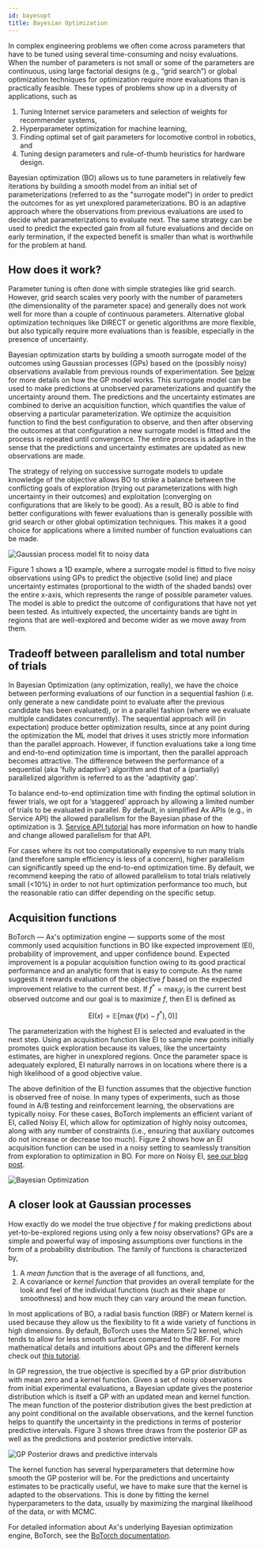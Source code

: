 ```yaml
---
id: bayesopt
title: Bayesian Optimization
---
```


In complex engineering problems we often come across parameters that have to be tuned using several time-consuming and noisy evaluations. When the number of parameters is not small or some of the parameters are continuous, using large factorial designs (e.g., “grid search”) or global optimization techniques for optimization require more evaluations than is practically feasible. These types of problems show up in a diversity of applications, such as

1. Tuning Internet service parameters and selection of weights for recommender systems,
2. Hyperparameter optimization for machine learning,
3. Finding optimal set of gait parameters for locomotive control in robotics, and
4. Tuning design parameters and rule-of-thumb heuristics for hardware design.

Bayesian optimization (BO) allows us to tune parameters in relatively few iterations by building a smooth model from an initial set of parameterizations (referred to as the "surrogate model") in order to predict the outcomes for as yet unexplored parameterizations. BO is an adaptive approach where the observations from previous evaluations are used to decide what parameterizations to evaluate next. The same strategy can be used to predict the expected gain from all future evaluations and decide on early termination, if the expected benefit is smaller than what is worthwhile for the problem at hand.


## How does it work?

Parameter tuning is often done with simple strategies like grid search. However, grid search scales very poorly with the number of parameters (the dimensionality of the parameter space) and generally does not work well for more than a couple of continuous parameters. Alternative global optimization techniques like DIRECT or genetic algorithms are more flexible, but also typically require more evaluations than is feasible, especially in the presence of uncertainty.

Bayesian optimization starts by building a smooth surrogate model of the outcomes using Gaussian processes (GPs) based on the (possibly noisy) observations available from previous rounds of experimentation. See [below](bayesopt.md#a-closer-look-at-gaussian-processes) for more details on how the GP model works. This surrogate model can be used to make predictions at unobserved parameterizations and quantify the uncertainty around them. The predictions and the uncertainty estimates are combined to derive an acquisition function, which quantifies the value of observing a particular parameterization. We optimize the acquisition function to find the best configuration to observe, and then after observing the outcomes at that configuration a new surrogate model is fitted and the process is repeated until convergence. The entire process is adaptive in the sense that the predictions and uncertainty estimates are updated as new observations are made.

The strategy of relying on successive surrogate models to update knowledge of the objective allows BO to strike a balance between the conflicting goals of exploration (trying out parameterizations with high uncertainty in their outcomes) and exploitation (converging on configurations that are likely to be good).  As a result, BO is able to find better configurations with fewer evaluations than is generally possible with grid search or other global optimization techniques. This makes it a good choice for applications where a limited number of function evaluations can be made.

![Gaussian process model fit to noisy data](assets/gp_opt.png)


Figure 1 shows a 1D example, where a surrogate model is fitted to five noisy observations using GPs to predict the objective (solid line) and place uncertainty estimates (proportional to the width of the shaded bands) over the entire x-axis, which represents the range of possible parameter values. The model is able to predict the outcome of configurations that have not yet been tested. As intuitively expected, the uncertainty bands are tight in regions that are well-explored and become wider as we move away from them.


## Tradeoff between parallelism and total number of trials

In Bayesian Optimization (any optimization, really), we have the choice between performing evaluations of our function in a sequential fashion (i.e. only generate a new candidate point to evaluate after the previous candidate has been evaluated), or in a parallel fashion (where we evaluate multiple candidates concurrently). The sequential approach will (in expectation) produce better optimization results, since at any point during the optimization the ML model that drives it uses strictly more information than the parallel approach. However, if function evaluations take a long time and end-to-end optimization time is important, then the parallel approach becomes attractive. The difference between the performance of a sequential (aka 'fully adaptive') algorithm and that of a (partially) parallelized algorithm is referred to as the 'adaptivity gap'.

To balance end-to-end optimization time with finding the optimal solution in fewer trials, we opt for a ‘staggered’ approach by allowing a limited number of trials to be evaluated in parallel. By default, in simplified Ax APIs (e.g., in Service API) the allowed parallelism for the Bayesian phase of the optimization is 3. [Service API tutorial](https://ax.dev/tutorials/gpei_hartmann_service.html#How-many-trials-can-run-in-parallel?) has more information on how to handle and change allowed parallelism for that API.

For cases where its not too computationally expensive to run many trials (and therefore sample efficiency is less of a concern), higher parallelism can significantly speed up the end-to-end optimization time. By default, we recommend keeping the ratio of allowed parallelism to total trials relatively small (<10%) in order to not hurt optimization performance too much, but the reasonable ratio can differ depending on the specific setup.


## Acquisition functions

BoTorch — Ax's optimization engine — supports some of the most commonly used acquisition functions in BO like expected improvement (EI), probability of improvement, and upper confidence bound. Expected improvement is a popular acquisition function owing to its good practical performance and an analytic form that is easy to compute. As the name suggests it rewards evaluation of the objective $f$ based on the expected improvement relative to the current best. If $f^* = \max_i y_i$ is the current best observed outcome and our goal is to maximize $f$, then EI is defined as

$$ \text{EI}(x) = \mathbb{E}\bigl[\max(f(x) - f^*), 0)\bigr] $$

The parameterization with the highest EI is selected and evaluated in the next step. Using an acquisition function like EI to sample new points initially promotes quick exploration because its values, like the uncertainty estimates, are higher in unexplored regions. Once the parameter space is adequately explored, EI naturally narrows in on locations where there is a high likelihood of a good objective value.

The above definition of the EI function assumes that the objective function is observed free of noise. In many types of experiments, such as those found in A/B testing and reinforcement learning, the observations are typically noisy. For these cases, BoTorch implements an efficient variant of EI, called Noisy EI, which allow for optimization of highly noisy outcomes, along with any number of constraints (i.e., ensuring that auxiliary outcomes do not increase or decrease too much). Figure 2 shows how an EI acquisition function can be used in a noisy setting to seamlessly transition from exploration to optimization in BO.  For more on Noisy EI, [see our blog post](https://research.fb.com/efficient-tuning-of-online-systems-using-bayesian-optimization/).

![Bayesian Optimization](assets/bo_1d_opt.gif)

## A closer look at Gaussian processes

How exactly do we model the true objective $f$ for making predictions about yet-to-be-explored regions using only a few noisy observations? GPs are a simple and powerful way of imposing assumptions over functions in the form of a probability distribution. The family of functions is characterized by,

1. A *mean function* that is the average of all functions, and,
2. A covariance or *kernel function* that provides an overall template for the look and feel of the individual functions (such as their shape or smoothness) and how much they can vary around the mean function.

In most applications of BO, a radial basis function (RBF) or Matern kernel is used because they allow us the flexibility to fit a wide variety of functions in high dimensions. By default, BoTorch uses the Matern 5/2 kernel, which tends to allow for less smooth surfaces compared to the RBF. For more mathematical details and intuitions about GPs and the different kernels check out [this tutorial](https://distill.pub/2019/visual-exploration-gaussian-processes).

In GP regression, the true objective is specified by a GP prior distribution with mean zero and a kernel function. Given a set of noisy observations from initial experimental evaluations, a Bayesian update gives the posterior distribution which is itself a GP with an updated mean and kernel function. The mean function of the posterior distribution gives the best prediction at any point conditional on the available observations, and the kernel function helps to quantify the uncertainty in the predictions in terms of posterior predictive intervals. Figure 3 shows three draws from the posterior GP as well as the predictions and posterior predictive intervals.

![GP Posterior draws and predictive intervals](assets/gp_posterior.png)

The kernel function has several hyperparameters that determine how smooth the GP posterior will be. For the predictions and uncertainty estimates to be practically useful, we have to make sure that the kernel is adapted to the observations. This is done by fitting the kernel hyperparameters to the data, usually by maximizing the marginal likelihood of the data, or with MCMC.

For detailed information about Ax's underlying Bayesian optimization engine, BoTorch, see the [BoTorch documentation](https://botorch.org/docs/introduction).
